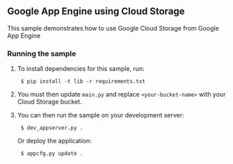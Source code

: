 ## Google App Engine using Cloud Storage

This sample demonstrates how to use Google Cloud Storage from Google App Engine

### Running the sample

1. To install dependencies for this sample, run:

        $ pip install -t lib -r requirements.txt

2. You must then update `main.py` and replace `<your-bucket-name>` with your Cloud Storage bucket.

3. You can then run the sample on your development server:
        
        $ dev_appserver.py .

   Or deploy the application:

        $ appcfg.py update .

